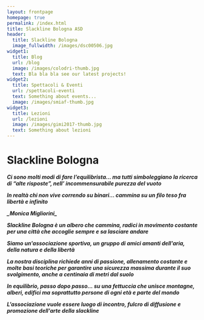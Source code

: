 ```yaml
---
layout: frontpage
homepage: true
permalink: /index.html
title: Slackline Bologna ASD
header:
  title: Slackline Bologna
  image_fullwidth: /images/dsc00506.jpg
widget1:
  title: Blog
  url: /blog
  image: /images/colodri-thumb.jpg
  text: Bla bla bla see our latest projects!
widget2:
  title: Spettacoli & Eventi
  url: /spettacoli-eventi
  text: Something about events...
  image: /images/smiaf-thumb.jpg
widget3:
  title: Lezioni
  url: /lezioni
  image: /images/gimi2017-thumb.jpg
  text: Something about lezioni
---
```

# Slackline Bologna

***Ci sono molti modi di fare l’equilibrista... ma tutti simboleggiano la ricerca di “alte risposte”, nell’ incommensurabile purezza del vuoto***

***In realtà chi non vive correndo su binari… cammina su un filo teso fra libertà e infinito***



***\_Monica Migliorini\_***











***Slackline Bologna è un albero che cammina, radici in movimento costante per una città che accoglie sempre e sa lasciare andare***



***Siamo un'associazione sportiva, un gruppo di amici amanti dell'aria, della natura e della libertà***



***La nostra disciplina richiede anni di passione, allenamento costante e molte basi teoriche per garantire una sicurezza massima durante il suo svolgimento, anche a centinaia di metri dal suolo***



***In equilibrio, passo dopo passo... su una fettuccia che unisce montagne, alberi, edifici ma soprattutto persone di ogni età e parte del mondo***



***L'associazione vuole essere luogo di incontro, fulcro di diffusione e promozione dell'arte della slackline***